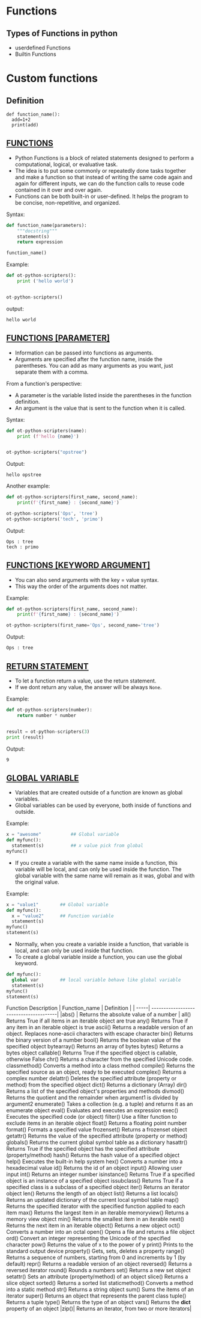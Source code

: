 # Functions 


## Types of Functions in python
- userdefined Functions
- Builtin Functions

# Custom functions
## Definition

```
def function_name():
  add=1+2
  print(add)
```

## <ins> FUNCTIONS </ins>

- Python Functions is a block of related statements designed to perform a computational, logical, or evaluative task.
- The idea is to put some commonly or repeatedly done tasks together and make a function so that instead of writing the same code again and again for different inputs, we can do the function calls to reuse code contained in it over and over again. 
- Functions can be both built-in or user-defined. It helps the program to be concise, non-repetitive, and organized.
 

Syntax:
```python
def function_name(parameters):
    """docstring"""
    statement(s)
    return expression

function_name()
```

Example:

```python
def ot-python-scripters():
    print ('hello world')


ot-python-scripters()
```

output:

```
hello world
```

## <ins> FUNCTIONS [PARAMETER]</ins>

- Information can be passed into functions as arguments.
- Arguments are specified after the function name, inside the parentheses. You can add as many arguments as you want, just separate them with a comma.

From a function's perspective:

- A parameter is the variable listed inside the parentheses in the function definition.
- An argument is the value that is sent to the function when it is called.


Syntax:

```python
def ot-python-scripters(name):
    print (f'hello {name}')


ot-python-scripters("opstree")
```

Output:

```
hello opstree
```

Another example:

```python
def ot-python-scripters(first_name, second_name):
    print(f'{first_name} : {second_name}')

ot-python-scripters('Ops', 'tree')
ot-python-scripters('tech', 'primo')
```

Output:

```
Ops : tree
tech : primo
```


## <ins> FUNCTIONS [KEYWORD ARGUMENT] </ins>

- You can also send arguments with the key = value syntax.
- This way the order of the arguments does not matter.

Example:

```python
def ot-python-scripters(first_name, second_name):
    print(f'{first_name} : {second_name}')

ot-python-scripters(first_name='Ops', second_name='tree')
```

Output:

```
Ops : tree
```

## <ins> RETURN STATEMENT </ins>

- To let a function return a value, use the return statement.
- If we dont return any value, the answer will be always `None`.

Example:

```python
def ot-python-scripters(number):
    return number * number


result = ot-python-scripters(3)
print (result)
```

Output:

```
9
```

## <ins> GLOBAL VARIABLE </ins>

- Variables that are created outside of a function are known as global variables.
- Global variables can be used by everyone, both inside of functions and outside.

Example:

```python
x = "awesome"           ## Global variable
def myfunc():
  statement(s)          ## x value pick from global
myfunc()
```

- If you create a variable with the same name inside a function, this variable will be local, and can only be used inside the function. The global variable with the same name will remain as it was, global and with the original value.


Example:

```python
x = "value1"        ## Global variable
def myfunc():
  x = "value2"      ## Function variable
  statement(s)
myfunc()
statement(s)
```

- Normally, when you create a variable inside a function, that variable is local, and can only be used inside that function.
- To create a global variable inside a function, you can use the global keyword.


```python
def myfunc():
  global var        ## local variable behave like global variable
  statement(s)
myfunc()
statement(s)
```

Function Description
| Function_name | Definition |
| -----| ---------------------------------------|
|abs() | Returns the absolute value of a number |
all() Returns True if all items in an iterable object are true
any() Returns True if any item in an iterable object is true
ascii() Returns a readable version of an object. Replaces none-ascii
characters with escape character
bin() Returns the binary version of a number
bool() Returns the boolean value of the specified object
bytearray() Returns an array of bytes
bytes() Returns a bytes object
callable() Returns True if the specified object is callable, otherwise False
chr() Returns a character from the specified Unicode code.
classmethod() Converts a method into a class method
compile() Returns the specified source as an object, ready to be executed
complex() Returns a complex number
delattr() Deletes the specified attribute (property or method) from the
specified object
dict() Returns a dictionary (Array)
dir() Returns a list of the specified object's properties and methods
divmod() Returns the quotient and the remainder when argument1 is divided by
argument2
enumerate() Takes a collection (e.g. a tuple) and returns it as an enumerate
object
eval() Evaluates and executes an expression
exec() Executes the specified code (or object)
filter() Use a filter function to exclude items in an iterable object
float() Returns a floating point number
format() Formats a specified value
frozenset() Returns a frozenset object
getattr() Returns the value of the specified attribute (property or method)
globals() Returns the current global symbol table as a dictionary
hasattr() Returns True if the specified object has the specified attribute
(property/method)
hash() Returns the hash value of a specified object
help() Executes the built-in help system
hex() Converts a number into a hexadecimal value
id() Returns the id of an object
input() Allowing user input
int() Returns an integer number
isinstance() Returns True if a specified object is an instance of a specified
object
issubclass() Returns True if a specified class is a subclass of a specified
object
iter() Returns an iterator object
len() Returns the length of an object
list() Returns a list
locals() Returns an updated dictionary of the current local symbol table
map() Returns the specified iterator with the specified function applied
to each item
max() Returns the largest item in an iterable
memoryview() Returns a memory view object
min() Returns the smallest item in an iterable
next() Returns the next item in an iterable
object() Returns a new object
oct() Converts a number into an octal
open() Opens a file and returns a file object
ord() Convert an integer representing the Unicode of the specified
character
pow() Returns the value of x to the power of y
print() Prints to the standard output device
property() Gets, sets, deletes a property
range() Returns a sequence of numbers, starting from 0 and increments by 1
(by default)
repr() Returns a readable version of an object
reversed() Returns a reversed iterator
round() Rounds a numbers
set() Returns a new set object
setattr() Sets an attribute (property/method) of an object
slice() Returns a slice object
sorted() Returns a sorted list
staticmethod() Converts a method into a static method
str() Returns a string object
sum() Sums the items of an iterator
super() Returns an object that represents the parent class
tuple() Returns a tuple
type() Returns the type of an object
vars() Returns the __dict__ property of an object
|zip()| Returns an iterator, from two or more iterators|
